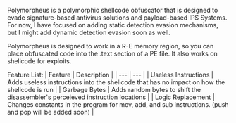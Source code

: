 Polymorpheus is a polymorphic shellcode obfuscator that is designed to evade signature-based antivirus solutions and payload-based IPS Systems. For now, I have focused on adding static detection evasion mechanisms, but I might add dynamic detection evasion soon as well.

Polymorpheus is designed to work in a R-E memory region, so you can place obfuscated code into the .text section of a PE file. It also works on shellcode for exploits.

Feature List:
| Feature | Description |
| --- | --- |
| Useless Instructions | Adds useless instructions into the shellcode that has no impact on how the shellcode is run |
| Garbage Bytes | Adds random bytes to shift the disassembler's perceieved instruction locations |
| Logic Replacement | Changes constants in the program for mov, add, and sub instructions. (push and pop will be added soon) |
